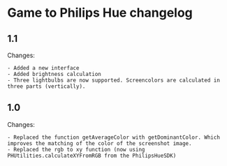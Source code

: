 # Game to Philips Hue changelog

## 1.1
Changes:

	- Added a new interface
	- Added brightness calculation
	- Three lightbulbs are now supported. Screencolors are calculated in three parts (vertically).

## 1.0
Changes:

	- Replaced the function getAverageColor with getDominantColor. Which improves the matching of the color of the screenshot image.
	- Replaced the rgb to xy function (now using PHUtilities.calculateXYFromRGB from the PhilipsHueSDK)